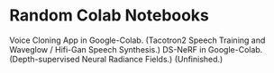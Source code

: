 # Random Colab Notebooks
Voice Cloning App in Google-Colab. (Tacotron2 Speech Training and Waveglow / Hifi-Gan Speech Synthesis.)
DS-NeRF in Google-Colab. (Depth-supervised Neural Radiance Fields.) (Unfinished.)
